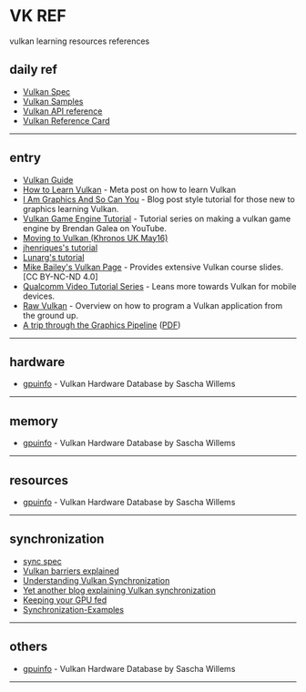 # VK REF

vulkan learning resources references

## daily ref

* [Vulkan Spec](https://www.khronos.org/registry/vulkan/specs)
* [Vulkan Samples](https://github.com/KhronosGroup/Vulkan-Samples)
* [Vulkan API reference](https://vulkan.lunarg.com/doc/view/latest/windows/apispec.html)
* [Vulkan Reference Card](https://www.khronos.org/files/vulkan11-reference-guide.pdf)

---

## entry

* [Vulkan Guide](https://vkguide.dev/)
*  [How to Learn Vulkan](https://www.jeremyong.com/c++/vulkan/graphics/rendering/2018/03/26/how-to-learn-vulkan.html) - Meta post on how to learn Vulkan
*  [I Am Graphics And So Can You](https://www.fasterthan.life/blog/2017/7/11/i-am-graphics-and-so-can-you-part-1) - Blog post style tutorial for those new to graphics learning Vulkan.
*  [Vulkan Game Engine Tutorial](https://www.youtube.com/watch?v=Y9U9IE0gVHA) - Tutorial series on making a vulkan game engine by Brendan Galea on YouTube.
*  [Moving to Vulkan (Khronos UK May16)](https://www.khronos.org/assets/uploads/developers/library/2016-uk-chapter-moving-to-vulkan/Moving-to-Vulkan_Khronos-UK_May16.pdf)
*  [jhenriques's tutorial](http://jhenriques.net/development.html)
*  [Lunarg's tutorial](https://vulkan.lunarg.com/doc/sdk/1.0.26.0/windows/tutorial.html)
*  [Mike Bailey's Vulkan Page](http://web.engr.oregonstate.edu/~mjb/vulkan/) - Provides extensive Vulkan course slides. [CC BY-NC-ND 4.0]
*  [Qualcomm Video Tutorial Series](https://developer.qualcomm.com/software/adreno-gpu-sdk/tutorial-videos) - Leans more towards Vulkan for mobile devices.
*  [Raw Vulkan](https://alain.xyz/blog/raw-vulkan) - Overview on how to program a Vulkan application from the ground up.
* [A trip through the Graphics Pipeline](https://fgiesen.wordpress.com/2011/07/09/a-trip-through-the-graphics-pipeline-2011-index/)  ([PDF]())

---

## hardware

*  [gpuinfo](http://vulkan.gpuinfo.org/) - Vulkan Hardware Database by Sascha Willems

---

## memory

*  [gpuinfo](http://vulkan.gpuinfo.org/) - Vulkan Hardware Database by Sascha Willems

---

## resources

*  [gpuinfo](http://vulkan.gpuinfo.org/) - Vulkan Hardware Database by Sascha Willems

---

## synchronization

* [sync spec](https://www.khronos.org/registry/vulkan/specs/1.2-extensions/html/chap7.html)
*  [Vulkan barriers explained](http://gpuopen.com/vulkan-barriers-explained/)
* [Understanding Vulkan Synchronization](https://www.khronos.org/blog/understanding-vulkan-synchronization)
* [Yet another blog explaining Vulkan synchronization](http://themaister.net/blog/2019/08/14/yet-another-blog-explaining-vulkan-synchronization/)
* [Keeping your GPU fed](https://www.youtube.com/watch?v=iZ3J25qsacA)
* [Synchronization-Examples](https://github.com/KhronosGroup/Vulkan-Docs/wiki/Synchronization-Examples)

---

## others

*  [gpuinfo](http://vulkan.gpuinfo.org/) - Vulkan Hardware Database by Sascha Willems

---
